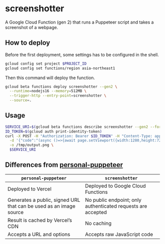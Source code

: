 # screenshotter

A Google Cloud Function (gen 2) that runs a Puppeteer script and takes a screenshot of a webpage.

## How to deploy

Before the first deployment, some settings has to be configured in the shell.

```sh
gcloud config set project $PROJECT_ID
gcloud config set functions/region asia-northeast1
```

Then this command will deploy the function.

```sh
gcloud beta functions deploy screenshotter --gen2 \
  --runtime=nodejs16 --memory=512MB \
  --trigger-http --entry-point=screenshotter \
  --source=.
```

## Usage

```sh
SERVICE_URI=$(gcloud beta functions describe screenshotter --gen2 --format=json | jq -r '.serviceConfig.uri')
ID_TOKEN=$(gcloud auth print-identity-token)
curl -X POST -H "Authorization: Bearer $ID_TOKEN" -H "Content-Type: application/json" \
  -d '{"code":"(async ()=>{await page.setViewport({width:1280,height:720});await page.goto(\"https://www.example.com\")})()"}' \
  -o /tmp/output.png \
  $SERVICE_URI
```

## Differences from [personal-puppeteer](https://github.com/dtinth/personal-puppeteer)

| `personal-puppeteer`                                               | `screenshotter`                                              |
| ------------------------------------------------------------------ | ------------------------------------------------------------ |
| Deployed to Vercel                                                 | Deployed to Google Cloud Functions                           |
| Generates a public, signed URL that can be used as an image source | No public endpoint; only authenticated requests are accepted |
| Result is cached by Vercel’s CDN                                   | No caching                                                   |
| Accepts a URL and options                                          | Accepts raw JavaScript code                                  |
